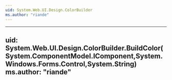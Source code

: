 ```yaml
---
uid: System.Web.UI.Design.ColorBuilder
ms.author: "riande"
---
```


---
uid: System.Web.UI.Design.ColorBuilder.BuildColor(System.ComponentModel.IComponent,System.Windows.Forms.Control,System.String)
ms.author: "riande"
---

